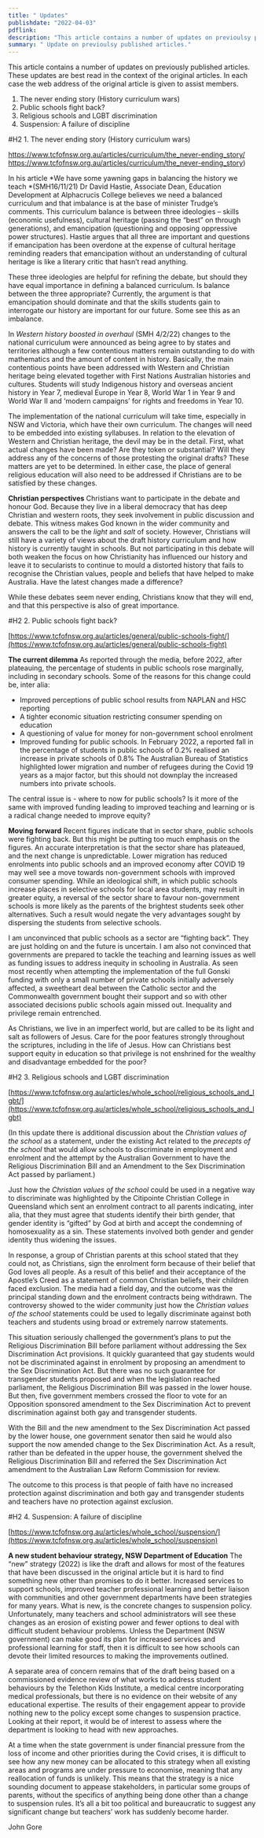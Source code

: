 ```yaml
---
title: " Updates"
publishdate: "2022-04-03"
pdflink:
description: "This article contains a number of updates on previoulsy published articles. These updates are best read in the context of the orginal articles."
summary: " Update on previoulsy published articles."
---
```


This article contains a number of updates on previously published articles. These updates are best read in the context of the original articles. In each case the web address of the original article is given to assist members. 
1.	The never ending story (History curriculum wars)
2.	Public schools fight back?
3.	Religious schools and LGBT discrimination 
4.	Suspension: A failure of discipline

#H2 1.	The never ending story (History curriculum wars)

[https://www.tcfofnsw.org.au/articles/curriculum/the_never-ending_story/ ]()https://www.tcfofnsw.org.au/articles/curriculum/the_never-ending_story)

In his article *We have some yawning gaps in balancing the history we teach *(SMH16/11/21) Dr David Hastie, Associate Dean, Education Development at Alphacrucis College believes we need a balanced curriculum and that imbalance is at the base of minister Trudge’s comments. This curriculum balance is between three ideologies – skills (economic usefulness), cultural heritage (passing the “best” on through generations), and emancipation (questioning and opposing oppressive power structures). Hastie argues that all three are important and questions if emancipation has been overdone at the expense of cultural heritage reminding readers that emancipation without an understanding of cultural heritage is like a literary critic that hasn’t read anything.

These three ideologies are helpful for refining the debate, but should they have equal importance in defining a balanced curriculum. Is balance between the three appropriate? Currently, the argument is that emancipation should dominate and that the skills students gain to interrogate our history are important for our future. Some see this as an imbalance.

In *Western history boosted in overhaul* (SMH 4/2/22) changes to the national curriculum were announced as being agree to by states and territories although a few contentious matters remain outstanding to do with mathematics and the amount of content in history. Basically, the main contentious points have been addressed with Western and Christian heritage being elevated together with First Nations Australian histories and cultures. Students will study Indigenous history and overseas ancient history in Year 7, medieval Europe in Year 8, World War 1 in Year 9 and World War II and ‘modern campaigns’ for rights and freedoms in Year 10.

The implementation of the national curriculum will take time, especially in NSW and Victoria, which have their own curriculum.  The changes will need to be embedded into existing syllabuses. In relation to the elevation of Western and Christian heritage, the devil may be in the detail. First, what actual changes have been made? Are they token or substantial? Will they address any of the concerns of those protesting the original drafts? These matters are yet to be determined. In either case, the place of general religious education will also need to be addressed if Christians are to be satisfied by these changes. 

**Christian perspectives**
Christians want to participate in the debate and honour God. Because they live in a liberal democracy that has deep Christian and western roots, they seek involvement in public discussion and debate. This witness makes God known in the wider community and answers the call to be the *light* and *salt* of society. However, Christians will still have a variety of views about the draft history curriculum and how history is currently taught in schools. But not participating in this debate will both weaken the focus on how Christianity has influenced our history and leave it to secularists to continue to mould a distorted history that fails to recognise the Christian values, people and beliefs that have helped to make Australia. Have the latest changes made a difference?

While these debates seem never ending, Christians know that they will end, and that this perspective is also of great importance.

#H2 2. Public schools fight back?

[https://www.tcfofnsw.org.au/articles/general/public-schools-fight/](https://www.tcfofnsw.org.au/articles/general/public-schools-fight)

**The current dilemma**
As reported through the media, before 2022, after plateauing, the percentage of students in public schools rose marginally, including in secondary schools. Some of the reasons for this change could be, inter alia:
-	Improved perceptions of public school results from NAPLAN and HSC reporting
-	A tighter economic situation restricting consumer spending on education
-	A questioning of value for money for non-government school enrolment
-	Improved funding for public schools.
In February 2022, a reported fall in the percentage of students in public schools of 0.2% realised an increase in private schools of 0.8% The Australian Bureau of Statistics highlighted lower migration and number of refugees during the Covid 19 years as a major factor, but this should not downplay the increased numbers into private schools.

The central issue is - where to now for public schools? Is it more of the same with improved funding leading to improved teaching and learning or is a radical change needed to improve equity?

**Moving forward**
Recent figures indicate that in sector share, public schools were fighting back. But this might be putting too much emphasis on the figures. An accurate interpretation is that the sector share has plateaued, and the next change is unpredictable. Lower migration has reduced enrolments into public schools and an improved economy after COVID 19 may well see a move towards non-government schools with improved consumer spending.  While an ideological shift, in which public schools increase places in selective schools for local area students, may result in greater equity, a reversal of the sector share to favour non-government schools is more likely as the parents of the brightest students seek other alternatives. Such a result would negate the very advantages sought by dispersing the students from selective schools.

I am unconvinced that public schools as a sector are “fighting back”. They are just holding on and the future is uncertain. I am also not convinced that governments are prepared to tackle the teaching and learning issues as well as funding issues to address inequity in schooling in Australia.  As seen most recently when attempting the implementation of the full Gonski funding with only a small number of private schools initially adversely affected, a sweetheart deal between the Catholic sector and the Commonwealth government bought their support and so with other associated decisions public schools again missed out. Inequality and privilege remain entrenched.

As Christians, we live in an imperfect world, but are called to be its light and salt as followers of Jesus. Care for the poor features strongly throughout the scriptures, including in the life of Jesus. How can Christians best support equity in education so that privilege is not enshrined for the wealthy and disadvantage embedded for the poor?
 
#H2 3. Religious schools and LGBT discrimination 

[https://www.tcfofnsw.org.au/articles/whole_school/religious_schools_and_lgbt/](https://www.tcfofnsw.org.au/articles/whole_school/religious_schools_and_lgbt)

(In this update there is additional discussion about the *Christian values of the school* as a statement, under the existing Act related to the *precepts of the school* that would allow schools to discriminate in employment and enrolment and the attempt by the Australian Government to have the Religious Discrimination Bill and an Amendment to the Sex Discrimination Act passed by parliament.) 

Just how the *Christian values of the school* could be used in a negative way to discriminate was highlighted by the Citipointe Christian College in Queensland which sent an enrolment contract to all parents indicating, inter alia, that they must agree that students identify their birth gender, that gender identity is “gifted” by God at birth and accept the condemning of homosexuality as a sin. These statements involved both gender and gender identity thus widening the issues.

In response, a group of Christian parents at this school stated that they could not, as Christians, sign the enrolment form because of their belief that God loves all people. As a result of this belief and their acceptance of the Apostle’s Creed as a statement of common Christian beliefs, their children faced exclusion. The media had a field day, and the outcome was the principal standing down and the enrolment contracts being withdrawn. The controversy showed to the wider community just how the *Christian values of the school* statements could be used to legally discriminate against both teachers and students using broad or extremely narrow statements. 

This situation seriously challenged the government’s plans to put the Religious Discrimination Bill before parliament without addressing the Sex Discrimination Act provisions. It quickly guaranteed that gay students would not be discriminated against in enrolment by proposing an amendment to the Sex Discrimination Act. But there was no such guarantee for transgender students proposed and when the legislation reached parliament, the Religious Discrimination Bill was passed in the lower house. But then, five government members crossed the floor to vote for an Opposition sponsored amendment to the Sex Discrimination Act to prevent discrimination against both gay and transgender students. 

With the Bill and the new amendment to the Sex Discrimination Act passed by the lower house, one government senator then said he would also support the now amended change to the Sex Discrimination Act. As a result, rather than be defeated in the upper house, the government shelved the Religious Discrimination Bill and referred the Sex Discrimination Act amendment to the Australian Law Reform Commission for review.  

The outcome to this process is that people of faith have no increased protection against discrimination and both gay and transgender students and teachers have no protection against exclusion.

#H2 4.	Suspension: A failure of discipline

[https://www.tcfofnsw.org.au/articles/whole_school/suspension/](https://www.tcfofnsw.org.au/articles/whole_school/suspension)

**A new student behaviour strategy, NSW Department of Education**
The “new” strategy (2022) is like the draft and allows for most of the features that have been discussed in the original article but it is hard to find something new other than promises to do it better. Increased services to support schools, improved teacher professional learning and better liaison with communities and other government departments have been strategies for many years. What is new, is the concrete changes to suspension policy. Unfortunately, many teachers and school administrators will see these changes as an erosion of existing power and fewer options to deal with difficult student behaviour problems. Unless the Department (NSW government) can make good its plan for increased services and professional learning for staff, then it is difficult to see how schools can devote their limited resources to making the improvements outlined. 

A separate area of concern remains that of the draft being based on a commissioned evidence review of what works to address student behaviours by the Telethon Kids Institute, a medical centre incorporating medical professionals, but there is no evidence on their website of any educational expertise. The results of their engagement appear to provide nothing new to the policy except some changes to suspension practice. Looking at their report, it would be of interest to assess where the department is looking to head with new approaches.

At a time when the state government is under financial pressure from the loss of income and other priorities during the Covid crises, it is difficult to see how any new money can be allocated to this strategy when all existing areas and programs are under pressure to economise, meaning that any reallocation of funds is unlikely.  This means that the strategy is a nice sounding document to appease stakeholders, in particular some groups of parents, without the specifics of anything being done other than a change to suspension rules. It’s all a bit too political and bureaucratic to suggest any significant change but teachers’ work has suddenly become harder. 

John Gore

